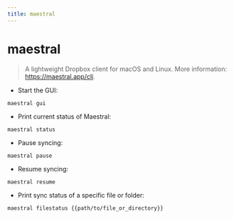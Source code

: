 ```yaml
---
title: maestral
---
```

# maestral

> A lightweight Dropbox client for macOS and Linux.
> More information: <https://maestral.app/cli>.

- Start the GUI:

`maestral gui`

- Print current status of Maestral:

`maestral status`

- Pause syncing:

`maestral pause`

- Resume syncing:

`maestral resume`

- Print sync status of a specific file or folder:

`maestral filestatus {{path/to/file_or_directory}}`
